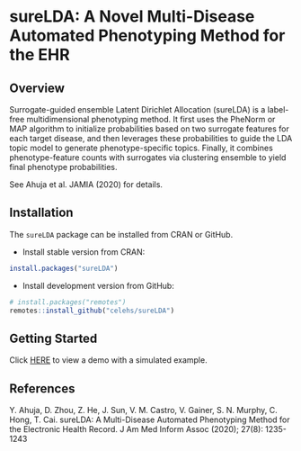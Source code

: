 
# sureLDA: A Novel Multi-Disease Automated Phenotyping Method for the EHR

## Overview

Surrogate-guided ensemble Latent Dirichlet Allocation (sureLDA) is a
label-free multidimensional phenotyping method. It first uses the
PheNorm or MAP algorithm to initialize probabilities based on two
surrogate features for each target disease, and then leverages these
probabilities to guide the LDA topic model to generate
phenotype-specific topics. Finally, it combines phenotype-feature counts
with surrogates via clustering ensemble to yield final phenotype
probabilities.

See Ahuja et al. JAMIA (2020) for details.

## Installation

The `sureLDA` package can be installed from CRAN or GitHub.

-   Install stable version from CRAN:

``` r
install.packages("sureLDA")
```

-   Install development version from GitHub:

``` r
# install.packages("remotes")
remotes::install_github("celehs/sureLDA")
```

## Getting Started

Click [HERE](https://celehs.github.io/sureLDA/articles/example.html) to
view a demo with a simulated example.

## References

Y. Ahuja, D. Zhou, Z. He, J. Sun, V. M. Castro, V. Gainer, S. N. Murphy,
C. Hong, T. Cai. sureLDA: A Multi-Disease Automated Phenotyping Method
for the Electronic Health Record. J Am Med Inform Assoc (2020); 27(8):
1235-1243

